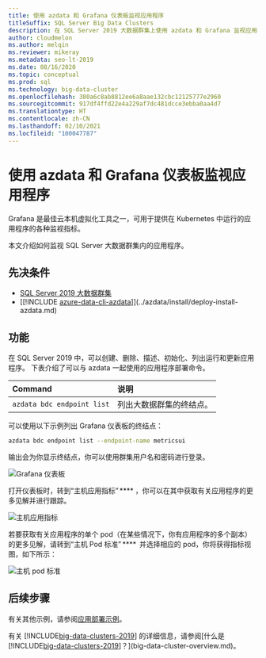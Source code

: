 ```yaml
---
title: 使用 azdata 和 Grafana 仪表板监视应用程序
titleSuffix: SQL Server Big Data Clusters
description: 在 SQL Server 2019 大数据群集上使用 azdata 和 Grafana 监视应用程序。
author: cloudmelon
ms.author: melqin
ms.reviewer: mikeray
ms.metadata: seo-lt-2019
ms.date: 08/16/2020
ms.topic: conceptual
ms.prod: sql
ms.technology: big-data-cluster
ms.openlocfilehash: 380a6c8ab8812ee6a8aae132cbc12125777e2960
ms.sourcegitcommit: 917df4ffd22e4a229af7dc481dcce3ebba0aa4d7
ms.translationtype: HT
ms.contentlocale: zh-CN
ms.lasthandoff: 02/10/2021
ms.locfileid: "100047787"
---
```

# <a name="monitor-applications-with-azdata-and-grafana-dashboard"></a>使用 azdata 和 Grafana 仪表板监视应用程序

Grafana 是最佳云本机虚拟化工具之一，可用于提供在 Kubernetes 中运行的应用程序的各种监视指标。  

本文介绍如何监视 SQL Server 大数据群集内的应用程序。

## <a name="prerequisites"></a>先决条件

- [SQL Server 2019 大数据群集](deployment-guidance.md)
- [[!INCLUDE [azure-data-cli-azdata](../includes/azure-data-cli-azdata.md)]](../azdata/install/deploy-install-azdata.md)

## <a name="capabilities"></a>功能

在 SQL Server 2019 中，可以创建、删除、描述、初始化、列出运行和更新应用程序。 下表介绍了可以与 azdata 一起使用的应用程序部署命令。

|Command |说明 |
|:---|:---|
|`azdata bdc endpoint list` | 列出大数据群集的终结点。 |


可以使用以下示例列出 Grafana 仪表板的终结点：

```bash
azdata bdc endpoint list --endpoint-name metricsui 
```

输出会为你显示终结点，你可以使用群集用户名和密码进行登录。 

![Grafana 仪表板](media/big-data-cluster-monitor-apps/grafana-dashboard-endpoint.png)


打开仪表板时，转到“主机应用指标” **** ，你可以在其中获取有关应用程序的更多见解并进行跟踪。  

![主机应用指标](media/big-data-cluster-monitor-apps/host-apps-metrics.png)


若要获取有关应用程序的单个 pod（在某些情况下，你有应用程序的多个副本）的更多见解，请转到“主机 Pod 标准” ****  并选择相应的 pod，你将获得指标视图，如下所示：  

![主机 pod 标准](media/big-data-cluster-monitor-apps/host-pods-metrics.png) 


## <a name="next-steps"></a>后续步骤

有关其他示例，请参阅[应用部署示例](https://aka.ms/sql-app-deploy)。

有关 [!INCLUDE[big-data-clusters-2019](../includes/ssbigdataclusters-ss-nover.md)] 的详细信息，请参阅[什么是 [!INCLUDE[big-data-clusters-2019](../includes/ssbigdataclusters-ver15.md)]？](big-data-cluster-overview.md)。